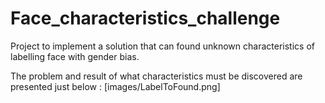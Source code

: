 # Face_characteristics_challenge
Project to implement a solution that can found unknown characteristics of labelling face with gender bias.

The problem and result of what characteristics must be discovered are presented just below :
[images/LabelToFound.png]
